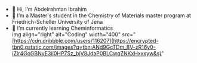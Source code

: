 - 👋 Hi, I’m Abdelrahman Ibrahim
- 👀 I’m a Master's student in the Chemistry of Materials master program at Friedrich-Scheller University of Jena
- 🌱 I’m currently learning Cheminformatics  
img align="right" alt="Coding" width="400" src="[https://cdn.dribbble.com/users/116207](https://encrypted-tbn0.gstatic.com/images?q=tbn:ANd9GcTDm_8V-zR16y0-iZlr4GoGBNyE3iI0HP7Sz_bjV8JdaP0BLCwqZNKxHxxxyw&s)"

<!---
Abdelrahman-Ibrahim22/Abdelrahman-Ibrahim22 is a ✨ special ✨ repository because its `README.md` (this file) appears on your GitHub profile.
You can click the Preview link to take a look at your changes.
--->
